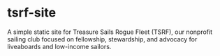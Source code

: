 # tsrf-site
A simple static site for Treasure Sails Rogue Fleet (TSRF), our nonprofit sailing club focused on fellowship, stewardship, and advocacy for liveaboards and low-income sailors.
